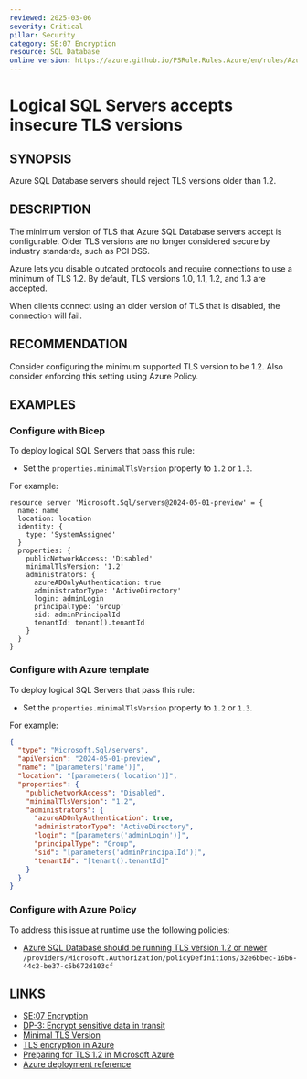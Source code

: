 ```yaml
---
reviewed: 2025-03-06
severity: Critical
pillar: Security
category: SE:07 Encryption
resource: SQL Database
online version: https://azure.github.io/PSRule.Rules.Azure/en/rules/Azure.SQL.MinTLS/
---
```


# Logical SQL Servers accepts insecure TLS versions

## SYNOPSIS

Azure SQL Database servers should reject TLS versions older than 1.2.

## DESCRIPTION

The minimum version of TLS that Azure SQL Database servers accept is configurable.
Older TLS versions are no longer considered secure by industry standards, such as PCI DSS.

Azure lets you disable outdated protocols and require connections to use a minimum of TLS 1.2.
By default, TLS versions 1.0, 1.1, 1.2, and 1.3 are accepted.

When clients connect using an older version of TLS that is disabled, the connection will fail.

## RECOMMENDATION

Consider configuring the minimum supported TLS version to be 1.2.
Also consider enforcing this setting using Azure Policy.

## EXAMPLES

### Configure with Bicep

To deploy logical SQL Servers that pass this rule:

- Set the `properties.minimalTlsVersion` property to `1.2` or `1.3`.

For example:

```bicep
resource server 'Microsoft.Sql/servers@2024-05-01-preview' = {
  name: name
  location: location
  identity: {
    type: 'SystemAssigned'
  }
  properties: {
    publicNetworkAccess: 'Disabled'
    minimalTlsVersion: '1.2'
    administrators: {
      azureADOnlyAuthentication: true
      administratorType: 'ActiveDirectory'
      login: adminLogin
      principalType: 'Group'
      sid: adminPrincipalId
      tenantId: tenant().tenantId
    }
  }
}
```

<!-- external:avm avm/res/sql/server minimalTlsVersion -->

### Configure with Azure template

To deploy logical SQL Servers that pass this rule:

- Set the `properties.minimalTlsVersion` property to `1.2` or `1.3`.

For example:

```json
{
  "type": "Microsoft.Sql/servers",
  "apiVersion": "2024-05-01-preview",
  "name": "[parameters('name')]",
  "location": "[parameters('location')]",
  "properties": {
    "publicNetworkAccess": "Disabled",
    "minimalTlsVersion": "1.2",
    "administrators": {
      "azureADOnlyAuthentication": true,
      "administratorType": "ActiveDirectory",
      "login": "[parameters('adminLogin')]",
      "principalType": "Group",
      "sid": "[parameters('adminPrincipalId')]",
      "tenantId": "[tenant().tenantId]"
    }
  }
}
```

### Configure with Azure Policy

To address this issue at runtime use the following policies:

- [Azure SQL Database should be running TLS version 1.2 or newer](https://github.com/Azure/azure-policy/blob/master/built-in-policies/policyDefinitions/SQL/SqlServer_MiniumTLSVersion_Audit.json)
  `/providers/Microsoft.Authorization/policyDefinitions/32e6bbec-16b6-44c2-be37-c5b672d103cf`

## LINKS

- [SE:07 Encryption](https://learn.microsoft.com/azure/well-architected/security/encryption#data-in-transit)
- [DP-3: Encrypt sensitive data in transit](https://learn.microsoft.com/security/benchmark/azure/baselines/azure-sql-security-baseline#dp-3-encrypt-sensitive-data-in-transit)
- [Minimal TLS Version](https://learn.microsoft.com/azure/azure-sql/database/connectivity-settings#minimum-tls-version)
- [TLS encryption in Azure](https://learn.microsoft.com/azure/security/fundamentals/encryption-overview#tls-encryption-in-azure)
- [Preparing for TLS 1.2 in Microsoft Azure](https://azure.microsoft.com/updates?id=azuretls12)
- [Azure deployment reference](https://learn.microsoft.com/azure/templates/microsoft.sql/servers)
